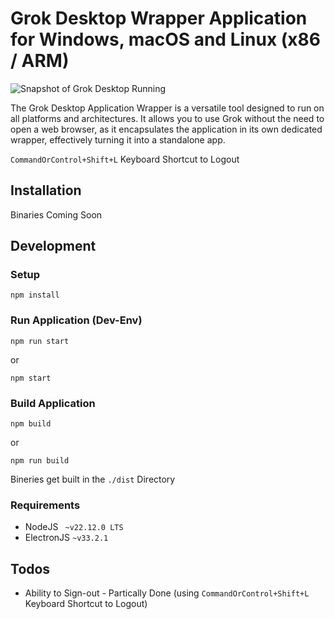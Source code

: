 # Grok Desktop Wrapper Application for Windows, macOS and Linux (x86 / ARM)

![Snapshot of Grok Desktop Running](appsnapshot.png)

The Grok Desktop Application Wrapper is a versatile tool designed to run on all platforms and architectures. It allows you to use Grok without the need to open a web browser, as it encapsulates the application in its own dedicated wrapper, effectively turning it into a standalone app.

```CommandOrControl+Shift+L``` Keyboard Shortcut to Logout

## Installation
Binaries Coming Soon

## Development
### Setup
```
npm install
```

### Run Application (Dev-Env)
```
npm run start
```
or
```
npm start
```

### Build Application
```
npm build
```
or
```
npm run build
```

Bineries get built in the ```./dist``` Directory

### Requirements
* NodeJS ``` ~v22.12.0 LTS```
* ElectronJS ``` ~v33.2.1 ```


## Todos
* Ability to Sign-out - Partically Done (using ```CommandOrControl+Shift+L``` Keyboard Shortcut to Logout)
